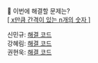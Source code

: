 👻 이번에 해결할 문제는? <br>
[[ x만큼 간격이 있는 n개의 숫자 ]](https://school.programmers.co.kr/learn/courses/30/lessons/12954)

신민규: [해결 코드]() <br>
강혜림: [해결 코드]() <br>
권현욱: [해결 코드]() <br>
